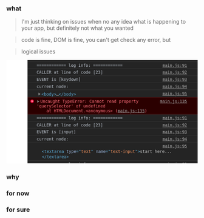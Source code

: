 ### what

>I'm just thinking on issues when no any idea what is happening to your app, but definitely not what you wanted

>code is fine, DOM is fine, you can't get check any error, but

>logical issues

>

![img](assets/preview-one.png)


### why


### for now

### for sure


